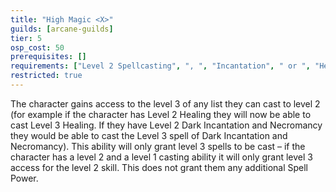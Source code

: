 ```yaml
---
title: "High Magic <X>"
guilds: [arcane-guilds]
tier: 5
osp_cost: 50
prerequisites: []
requirements: ["Level 2 Spellcasting", ", ", "Incantation", " or ", "Healing CS"]
restricted: true
---
```

The character gains access to the level 3 of any list they can cast to level 2 (for example if the character has Level 2 Healing they will now be able to cast Level 3 Healing. If they have Level 2 Dark Incantation and Necromancy they would be able to cast the Level 3 spell of Dark Incantation and Necromancy). This ability will only grant level 3 spells to be cast – if the character has a level 2 and a level 1 casting ability it will only grant level 3 access for the level 2 skill. This does not grant them any additional Spell Power.